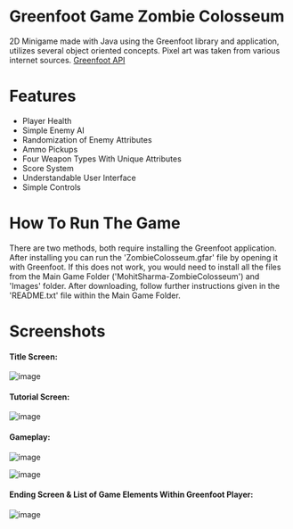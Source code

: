 # Greenfoot Game Zombie Colosseum
2D Minigame made with Java using the Greenfoot library and application, utilizes several object oriented concepts.
Pixel art was taken from various internet sources.
[Greenfoot API](https://www.greenfoot.org/door)

# Features

- Player Health
- Simple Enemy AI
- Randomization of Enemy Attributes
- Ammo Pickups
- Four Weapon Types With Unique Attributes
- Score System
- Understandable User Interface
- Simple Controls

# How To Run The Game
There are two methods, both require installing the Greenfoot application. After installing you can run the 'ZombieColosseum.gfar' file by opening it with Greenfoot. If this does not work, you would need to install all the files from the Main Game Folder ('MohitSharma-ZombieColosseum') and 'Images' folder. After downloading, follow further instructions given in the 'README.txt' file within the Main Game Folder.

# Screenshots

#### Title Screen:

![image](https://user-images.githubusercontent.com/90167278/220852591-3d8e544d-4644-48f7-83c8-bea00d08930e.png)


#### Tutorial Screen:

![image](https://user-images.githubusercontent.com/90167278/220853300-edbf746e-afe1-46f7-9380-43d1269cadc8.png)


#### Gameplay:

![image](https://user-images.githubusercontent.com/90167278/220853831-fcc3c0a9-14bf-45b9-8aa9-03af47e6423a.png)

![image](https://user-images.githubusercontent.com/90167278/220855612-30c753b7-46f2-4dd7-b824-9b6c5a193feb.png)


#### Ending Screen & List of Game Elements Within Greenfoot Player:

![image](https://user-images.githubusercontent.com/90167278/220856297-a593f21c-00c6-4437-84f2-3ca64ff4176b.png)





